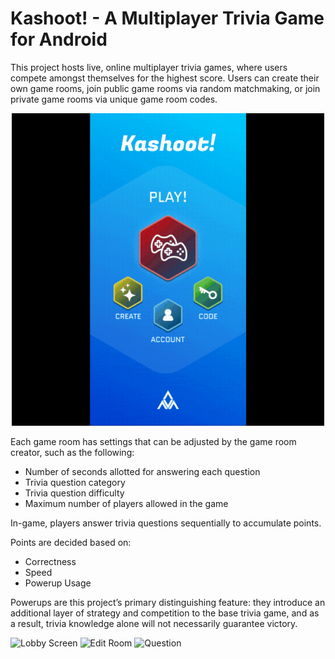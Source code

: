 # Kashoot! - A Multiplayer Trivia Game for Android
This project hosts live, online multiplayer trivia games, where users compete amongst themselves for the highest score. Users can create their own game rooms, join public game rooms via random matchmaking, or join private game rooms via unique game room codes. 

<p align="center">
  <img src="https://github.com/chen-vv/kashoot-trivia-game/blob/4b3579f9c7d92efb131ce93a2ad8cc65f572ae3e/demo.gif" alt="Demo of app screens" height="500">
</p>

Each game room has settings that can be adjusted by the game room creator, such as the following: 
- Number of seconds allotted for answering each question
- Trivia question category
- Trivia question difficulty
- Maximum number of players allowed in the game

In-game, players answer trivia questions sequentially to accumulate points. 

Points are decided based on: 
- Correctness
- Speed
- Powerup Usage

Powerups are this project’s primary distinguishing feature: they introduce an additional layer of strategy and competition to the base trivia game, and as a result, trivia knowledge alone will not necessarily guarantee victory. 

![Lobby Screen](https://github.com/chen-vv/cpen-321-project/assets/83690604/c01317aa-bf80-4ca5-ba4b-462065c63643)
![Edit Room](https://github.com/chen-vv/cpen-321-project/assets/83690604/5bac8463-c6f9-47f6-b866-918f8e1830ed)
![Question](https://github.com/chen-vv/cpen-321-project/assets/83690604/81b4d193-9c64-4270-ba0f-6b9e42a59add)





